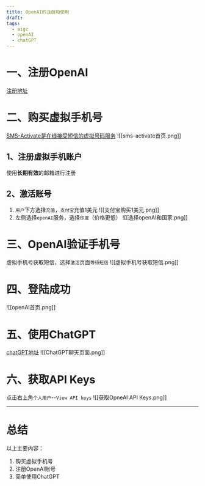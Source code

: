 ```yaml
---
title: OpenAI的注册和使用
draft: 
tags:
  - aigc
  - openAI
  - chatGPT
---
```

# 一、注册OpenAI
[注册地址](https://platform.openai.com/)

# 二、购买虚拟手机号
[SMS-Activate是在线接受短信的虚拟号码服务](https://sms-activate.org/cn)
![[sms-activate首页.png]]

## 1、注册虚拟手机账户
使用**长期有效**的邮箱进行注册
## 2、激活账号

1. `用户`下方选择`充值`，`支付宝`充值1美元
![[支付宝购买1美元.png]]
2. 左侧选择`openAI`服务，选择`印度`（价格更低）
![[选择openAI和国家.png]]
# 三、OpenAI验证手机号
虚拟手机号获取短信，选择`激活`页面`等待短信`
![[虚拟手机号获取短信.png]]
# 四、登陆成功
![[openAI首页.png]]
# 五、使用ChatGPT
[chatGPT地址](https://chat.openai.com/chat)
![[ChatGPT聊天页面.png]]
# 六、获取API Keys
点击右上角`个人用户`--`View API keys`
![[获取OpneAI API Keys.png]]

---
# 总结
以上主要内容：
1. 购买虚拟手机号
2. 注册OpenAI账号
3. 简单使用ChatGPT